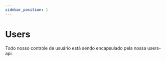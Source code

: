 ```yaml
---
sidebar_position: 1
---
```


# Users

Todo nosso controle de usuário está sendo encapsulado pela nossa users-api.

